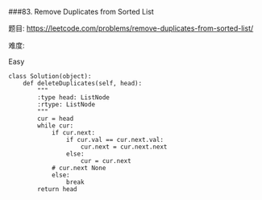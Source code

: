 ###83. Remove Duplicates from Sorted List

题目:
<https://leetcode.com/problems/remove-duplicates-from-sorted-list/>


难度:

Easy




```
class Solution(object):
    def deleteDuplicates(self, head):
        """
        :type head: ListNode
        :rtype: ListNode
        """
        cur = head
        while cur:
            if cur.next:
                if cur.val == cur.next.val:
                    cur.next = cur.next.next
                else:
                    cur = cur.next
            # cur.next None
            else:
                break
        return head
                
```